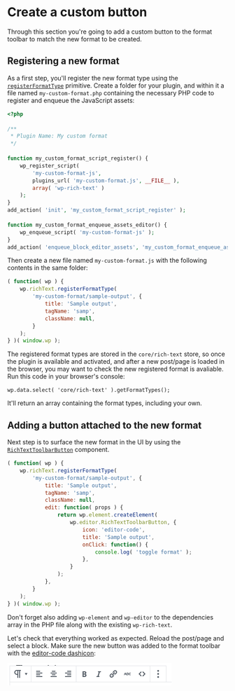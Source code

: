 # Create a custom button

Through this section you're going to add a custom button to the format toolbar to match the new format to be created.

## Registering a new format

As a first step, you'll register the new format type using the [`registerFormatType`](/packages/rich-text/README.md#registerFormatType) primitive. Create a folder for your plugin, and within it a file named `my-custom-format.php` containing the necessary PHP code to register and enqueue the JavaScript assets:

```php
<?php

/**
 * Plugin Name: My custom format
 */

function my_custom_format_script_register() {
	wp_register_script(
		'my-custom-format-js',
		plugins_url( 'my-custom-format.js', __FILE__ ),
		array( 'wp-rich-text' )
	);
}
add_action( 'init', 'my_custom_format_script_register' );

function my_custom_format_enqueue_assets_editor() {
	wp_enqueue_script( 'my-custom-format-js' );
}
add_action( 'enqueue_block_editor_assets', 'my_custom_format_enqueue_assets_editor' );
```

Then create a new file named `my-custom-format.js` with the following contents in the same folder:

```js
( function( wp ) {
	wp.richText.registerFormatType(
		'my-custom-format/sample-output', {
			title: 'Sample output',
			tagName: 'samp',
			className: null,
		}
	);
} )( window.wp );
```

The registered format types are stored in the `core/rich-text` store, so once the plugin is available and activated, and after a new post/page is loaded in the browser, you may want to check the new registered format is avaliable. Run this code in your browser's console:

	wp.data.select( 'core/rich-text' ).getFormatTypes();

It'll return an array containing the format types, including your own.

## Adding a button attached to the new format

Next step is to surface the new format in the UI by using the [`RichTextToolbarButton`](/packages/editor/src/components/rich-text/README.md#RichTextToolbarButton) component.

```js
( function( wp ) {
	wp.richText.registerFormatType(
		'my-custom-format/sample-output', {
			title: 'Sample output',
			tagName: 'samp',
			className: null,
			edit: function( props ) {
				return wp.element.createElement(
					wp.editor.RichTextToolbarButton, {
						icon: 'editor-code',
						title: 'Sample output',
						onClick: function() {
							console.log( 'toggle format' );
						},
					}
				);
			},
		}
	);
} )( window.wp );
```

Don't forget also adding `wp-element` and `wp-editor` to the dependencies array in the PHP file along with the existing `wp-rich-text`.

Let's check that everything worked as expected. Reload the post/page and select a block. Make sure the new button was added to the format toolbar with the [editor-code dashicon](https://developer.wordpress.org/resource/dashicons/#editor-code):

![Toolbar with custom button](/docs/designers-developers/assets/toolbar-with-custom-button.png)
